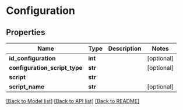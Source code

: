# Configuration

## Properties
Name | Type | Description | Notes
------------ | ------------- | ------------- | -------------
**id_configuration** | **int** |  | [optional] 
**configuration_script_type** | **str** |  | [optional] 
**script** | **str** |  | 
**script_name** | **str** |  | [optional] 

[[Back to Model list]](../README.md#documentation-for-models) [[Back to API list]](../README.md#documentation-for-api-endpoints) [[Back to README]](../README.md)


